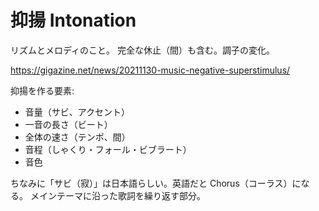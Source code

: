 # 抑揚 Intonation

リズムとメロディのこと。
完全な休止（間）も含む。調子の変化。

https://gigazine.net/news/20211130-music-negative-superstimulus/

抑揚を作る要素:

- 音量（サビ、アクセント）
- 一音の長さ（ビート）
- 全体の速さ（テンポ、間）
- 音程（しゃくり・フォール・ビブラート）
- 音色

ちなみに「サビ（寂）」は日本語らしい。英語だと Chorus（コーラス）になる。
メインテーマに沿った歌詞を繰り返す部分。
